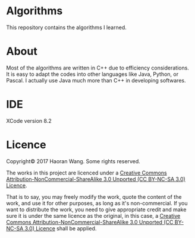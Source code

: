 # Algorithms
This repository contains the algorithms I learned. 


# About
Most of the algorithms are written in C++ due to efficiency considerations. It is easy to adapt the codes into other languages like Java, Python, or Pascal. I actually use Java much more than C++ in developing softwares.


# IDE
XCode version 8.2


# Licence
Copyright© 2017 Haoran Wang. Some rights reserved.

The works in this project are licenced under a [Creative Commons Attribution-NonCommercial-ShareAlike 3.0 Unported (CC BY-NC-SA 3.0) Licence](https://creativecommons.org/licenses/by-nc-sa/3.0/deed.en_US).

That is to say, you may freely modify the work, quote the content of the work, and use it for other purposes, as long as it's non-commercial. If you want to distribute the work, you need to give appropriate credit and make sure it is under the same licence as the original, in this case, a [Creative Commons Attribution-NonCommercial-ShareAlike 3.0 Unported (CC BY-NC-SA 3.0) Licence](https://creativecommons.org/licenses/by-nc-sa/3.0/deed.en_US) shall be applied.

